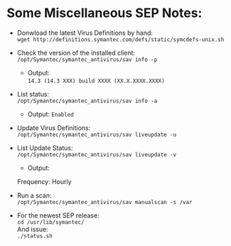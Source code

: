 # Some Miscellaneous SEP Notes:

- Donwload the latest Virus Definitions by hand:  
``wget http://definitions.symantec.com/defs/static/symcdefs-unix.sh``

- Check the version of the installed client:  
``/opt/Symantec/symantec_antivirus/sav info -p``

    - Output:  
``14.3 (14.3 XXX) build XXXX (XX.X.XXXX.XXXX)``

- List status:  
``/opt/Symantec/symantec_antivirus/sav info -a``

    - Output:
 ``Enabled``

- Update Virus Definitions:  
``/opt/Symantec/symantec_antivirus/sav liveupdate -u``

- List Update Status:  
``/opt/Symantec/symantec_antivirus/sav liveupdate -v``

   - Output:  
 
    Frequency:                       Hourly

- Run a scan:  
``/opt/Symantec/symantec_antivirus/sav manualscan -s /var``

- For the newest SEP release:  
``cd /usr/lib/symantec/``  
And issue:   
``./status.sh``


   
   
